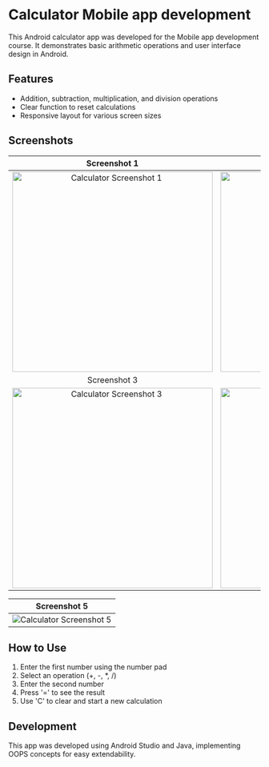 # Calculator Mobile app development

This Android calculator app was developed for the Mobile app development course. It demonstrates basic arithmetic operations and user interface design in Android.

## Features
- Addition, subtraction, multiplication, and division operations
- Clear function to reset calculations
- Responsive layout for various screen sizes

## Screenshots

| Screenshot 1 | Screenshot 2 |
|:------------:|:------------:|
| <img src="https://github.com/user-attachments/assets/92ed8871-1191-480c-af4b-014f09a2d602" width="400" alt="Calculator Screenshot 1"> | <img src="https://github.com/user-attachments/assets/d6333f4e-55bc-4466-ba49-d84790e69e4b" width="400" alt="Calculator Screenshot 2"> |
| Screenshot 3 | Screenshot 4 |
| <img src="https://github.com/user-attachments/assets/f2bfeaea-dbbb-41b2-b0e7-86ef46ec4a31" width="400" alt="Calculator Screenshot 3"> | <img src="https://github.com/user-attachments/assets/2508e72d-2176-49d1-b1b6-27e217b4c5bb" width="400" alt="Calculator Screenshot 4"> |

| Screenshot 5 |
|:------------:|
| <img src="https://github.com/user-attachments/assets/efd17b45-0ffd-462b-be3b-526fc01b402a"  alt="Calculator Screenshot 5"> |

## How to Use
1. Enter the first number using the number pad
2. Select an operation (+, -, *, /)
3. Enter the second number
4. Press '=' to see the result
5. Use 'C' to clear and start a new calculation

## Development
This app was developed using Android Studio and Java, implementing OOPS concepts for easy extendability.
